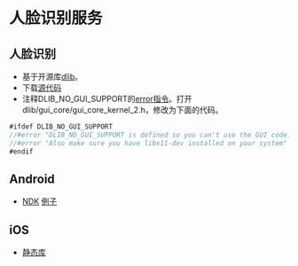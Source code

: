 # 人脸识别服务

## 人脸识别
* 基于开源库[dlib](http://dlib.net)。
* 下载[源代码](https://github.com/davisking/dlib)
* 注释DLIB_NO_GUI_SUPPORT的[error指令](https://msdn.microsoft.com/zh-cn/magazine/c8tk0xsk)。打开dlib/gui_core/gui_core_kernel_2.h，修改为下面的代码。

```java
#ifdef DLIB_NO_GUI_SUPPORT
//#error "DLIB_NO_GUI_SUPPORT is defined so you can't use the GUI code.  Turn DLIB_NO_GUI_SUPPORT off if you want to use it."
//#error "Also make sure you have libx11-dev installed on your system"
#endif
```

## Android
* [NDK](http://nbviewer.jupyter.org/github/wang-junjian/face-recognition-services/blob/master/face_recognition_android.ipynb)
  [例子](http://nbviewer.jupyter.org/github/wang-junjian/face-recognition-services/blob/master/face_recognition_android_example.ipynb)

## iOS
* [静态库](http://nbviewer.jupyter.org/github/wang-junjian/face-recognition-services/blob/master/face_recognition_ios_static.ipynb)
